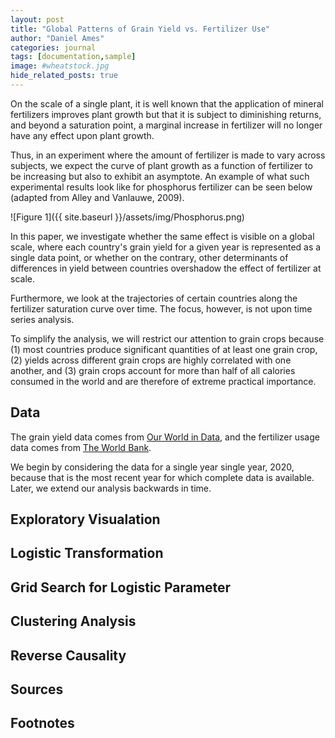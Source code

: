 ```yaml
---
layout: post
title: "Global Patterns of Grain Yield vs. Fertilizer Use"
author: "Daniel Ames"
categories: journal
tags: [documentation,sample]
image: #wheatstock.jpg
hide_related_posts: true
---
```


On the scale of a single plant, it is well known that the application of mineral fertilizers improves plant growth but that it is subject to diminishing returns, and beyond a saturation point, a marginal increase in fertilizer will no longer have any effect upon plant growth.

Thus, in an experiment where the amount of fertilizer is made to vary across subjects, we expect the curve of plant growth as a function of fertilizer to be increasing but also to exhibit an asymptote. An example of what such experimental results look like for phosphorus fertilizer can be seen below (adapted from Alley and Vanlauwe, 2009).

![Figure 1]({{ site.baseurl }}/assets/img/Phosphorus.png)

In this paper, we investigate whether the same effect is visible on a global scale, where each country's grain yield for a given year is represented as a single data point, or whether on the contrary, other determinants of differences in yield between countries overshadow the effect of fertilizer at scale. 

Furthermore, we look at the trajectories of certain countries along the fertilizer saturation curve over time. The focus, however, is not upon time series analysis.

To simplify the analysis, we will restrict our attention to grain crops because (1) most countries produce significant quantities of at least one grain crop, (2) yields across different grain crops are highly correlated with one another, and (3) grain crops account for more than half of all calories consumed in the world and are therefore of extreme practical importance.

## Data

The grain yield data comes from [Our World in Data](https://ourworldindata.org/crop-yields), and the fertilizer usage data comes from [The World Bank](https://data.worldbank.org/indicator/AG.CON.FERT.PT.ZS).

We begin by considering the data for a single year single year, 2020, because that is the most recent year for which complete data is available. Later, we extend our analysis backwards in time.

## Exploratory Visualation



## Logistic Transformation

## Grid Search for Logistic Parameter

## Clustering Analysis

## Reverse Causality

## Sources

## Footnotes


